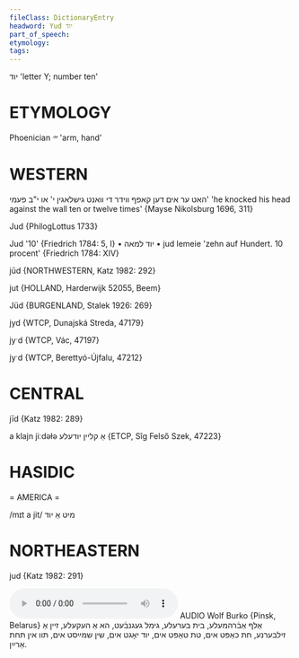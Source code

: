 ```yaml
---
fileClass: DictionaryEntry
headword: Yud יוד
part_of_speech: 
etymology: 
tags: 
---
```

יוד
'letter Y; number ten'

ETYMOLOGY
===========
Phoenician 𐤉 'arm, hand'

WESTERN
========

האט ער אים דען קאפף ווידר די וואנט גישלאגין י' או י"ב פעמי'
'he knocked his head against the wall ten or twelve times'
{Mayse Nikolsburg 1696, 311}

Jud {PhilogLottus 1733}

Jud '10' {Friedrich 1784: 5, I}
	•	יוד למאה
	•	jud lemeie 'zehn auf Hundert. 10 procent' {Friedrich 1784: XIV}

jūd {NORTHWESTERN, Katz 1982: 292}

jut {HOLLAND, Harderwijk 52055, Beem}

Jüd {BURGENLAND, Stalek 1926: 269}

jyd {WTCP, Dunajská Streda, 47179}

jyˑd {WTCP, Vác, 47197}

jyˑd {WTCP, Berettyó-Újfalu, 47212}

CENTRAL
========

jīd {Katz 1982: 289}

a klajn jiːdəɫə אַ קליין יודעלע {ETCP, Sîg Felső Szek, 47223}

HASIDIC
=======
= AMERICA = 

/mɪt a jit/ מיט אַ יוד

NORTHEASTERN
==============

jud {Katz 1982: 291}

<audio controls src="https://ia601509.us.archive.org/26/items/WolfBurko/AlefAvremeleBeysBereleGimlGeganvetHeyAHekeleZayenAZilberneKhesKhaptImTesTaptImYudYogtImShinShmaystImTofInTokhesArayn-WolfBurko.mp3"></audio>
AUDIO Wolf Burko {Pinsk, Belarus}
אַלף אַבֿרהמעלע, בית בערעלע, גימל געגנבֿעט, הא אַ העקעלע, זיין אַ זילבערנע, חת כאַפּט אים, טת טאַפּט אים, יוד יאָגט אים, שין שמײַסט אים, תּוו אין תּחת אַרײַן.